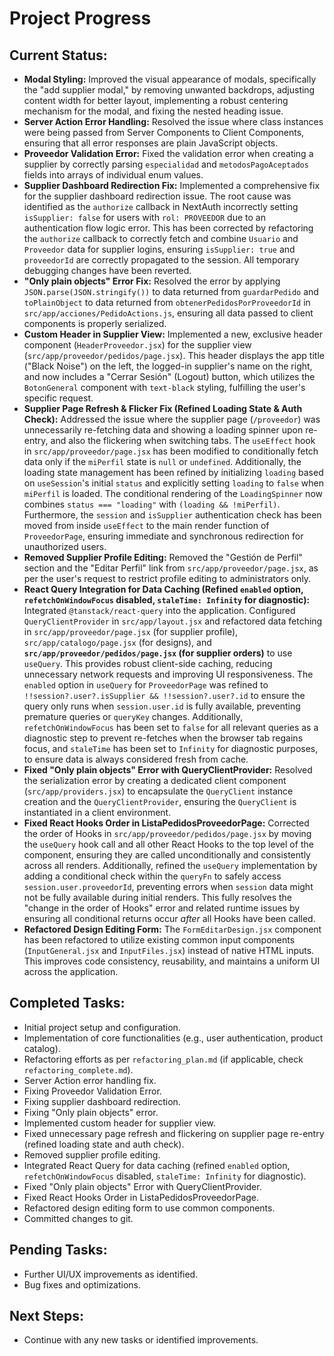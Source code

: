 # Project Progress

## Current Status:
- **Modal Styling:** Improved the visual appearance of modals, specifically the "add supplier modal," by removing unwanted backdrops, adjusting content width for better layout, implementing a robust centering mechanism for the modal, and fixing the nested heading issue.
- **Server Action Error Handling:** Resolved the issue where class instances were being passed from Server Components to Client Components, ensuring that all error responses are plain JavaScript objects.
- **Proveedor Validation Error:** Fixed the validation error when creating a supplier by correctly parsing `especialidad` and `metodosPagoAceptados` fields into arrays of individual enum values.
- **Supplier Dashboard Redirection Fix:** Implemented a comprehensive fix for the supplier dashboard redirection issue. The root cause was identified as the `authorize` callback in NextAuth incorrectly setting `isSupplier: false` for users with `rol: PROVEEDOR` due to an authentication flow logic error. This has been corrected by refactoring the `authorize` callback to correctly fetch and combine `Usuario` and `Proveedor` data for supplier logins, ensuring `isSupplier: true` and `proveedorId` are correctly propagated to the session. All temporary debugging changes have been reverted.
- **"Only plain objects" Error Fix:** Resolved the error by applying `JSON.parse(JSON.stringify())` to data returned from `guardarPedido` and `toPlainObject` to data returned from `obtenerPedidosPorProveedorId` in `src/app/acciones/PedidoActions.js`, ensuring all data passed to client components is properly serialized.
- **Custom Header in Supplier View:** Implemented a new, exclusive header component (`HeaderProveedor.jsx`) for the supplier view (`src/app/proveedor/pedidos/page.jsx`). This header displays the app title ("Black Noise") on the left, the logged-in supplier's name on the right, and now includes a "Cerrar Sesión" (Logout) button, which utilizes the `BotonGeneral` component with `text-black` styling, fulfilling the user's specific request.
- **Supplier Page Refresh & Flicker Fix (Refined Loading State & Auth Check):** Addressed the issue where the supplier page (`/proveedor`) was unnecessarily re-fetching data and showing a loading spinner upon re-entry, and also the flickering when switching tabs. The `useEffect` hook in `src/app/proveedor/page.jsx` has been modified to conditionally fetch data only if the `miPerfil` state is `null` or `undefined`. Additionally, the loading state management has been refined by initializing `loading` based on `useSession`'s initial `status` and explicitly setting `loading` to `false` when `miPerfil` is loaded. The conditional rendering of the `LoadingSpinner` now combines `status === "loading"` with `(loading && !miPerfil)`. Furthermore, the `session` and `isSupplier` authentication check has been moved from inside `useEffect` to the main render function of `ProveedorPage`, ensuring immediate and synchronous redirection for unauthorized users.
- **Removed Supplier Profile Editing:** Removed the "Gestión de Perfil" section and the "Editar Perfil" link from `src/app/proveedor/page.jsx`, as per the user's request to restrict profile editing to administrators only.
- **React Query Integration for Data Caching (Refined `enabled` option, `refetchOnWindowFocus` disabled, `staleTime: Infinity` for diagnostic):** Integrated `@tanstack/react-query` into the application. Configured `QueryClientProvider` in `src/app/layout.jsx` and refactored data fetching in `src/app/proveedor/page.jsx` (for supplier profile), `src/app/catalogo/page.jsx` (for designs), and **`src/app/proveedor/pedidos/page.jsx` (for supplier orders)** to use `useQuery`. This provides robust client-side caching, reducing unnecessary network requests and improving UI responsiveness. The `enabled` option in `useQuery` for `ProveedorPage` was refined to `!!session?.user?.isSupplier && !!session?.user?.id` to ensure the query only runs when `session.user.id` is fully available, preventing premature queries or `queryKey` changes. Additionally, `refetchOnWindowFocus` has been set to `false` for all relevant queries as a diagnostic step to prevent re-fetches when the browser tab regains focus, and `staleTime` has been set to `Infinity` for diagnostic purposes, to ensure data is always considered fresh from cache.
- **Fixed "Only plain objects" Error with QueryClientProvider:** Resolved the serialization error by creating a dedicated client component (`src/app/providers.jsx`) to encapsulate the `QueryClient` instance creation and the `QueryClientProvider`, ensuring the `QueryClient` is instantiated in a client environment.
- **Fixed React Hooks Order in ListaPedidosProveedorPage:** Corrected the order of Hooks in `src/app/proveedor/pedidos/page.jsx` by moving the `useQuery` hook call and all other React Hooks to the top level of the component, ensuring they are called unconditionally and consistently across all renders. Additionally, refined the `useQuery` implementation by adding a conditional check within the `queryFn` to safely access `session.user.proveedorId`, preventing errors when `session` data might not be fully available during initial renders. This fully resolves the "change in the order of Hooks" error and related runtime issues by ensuring all conditional returns occur *after* all Hooks have been called.
- **Refactored Design Editing Form:** The `FormEditarDesign.jsx` component has been refactored to utilize existing common input components (`InputGeneral.jsx` and `InputFiles.jsx`) instead of native HTML inputs. This improves code consistency, reusability, and maintains a uniform UI across the application.

## Completed Tasks:
- Initial project setup and configuration.
- Implementation of core functionalities (e.g., user authentication, product catalog).
- Refactoring efforts as per `refactoring_plan.md` (if applicable, check `refactoring_complete.md`).
- Server Action error handling fix.
- Fixing Proveedor Validation Error.
- Fixing supplier dashboard redirection.
- Fixing "Only plain objects" error.
- Implemented custom header for supplier view.
- Fixed unnecessary page refresh and flickering on supplier page re-entry (refined loading state and auth check).
- Removed supplier profile editing.
- Integrated React Query for data caching (refined `enabled` option, `refetchOnWindowFocus` disabled, `staleTime: Infinity` for diagnostic).
- Fixed "Only plain objects" Error with QueryClientProvider.
- Fixed React Hooks Order in ListaPedidosProveedorPage.
- Refactored design editing form to use common components.
- Committed changes to git.

## Pending Tasks:
- Further UI/UX improvements as identified.
- Bug fixes and optimizations.

## Next Steps:
- Continue with any new tasks or identified improvements.
